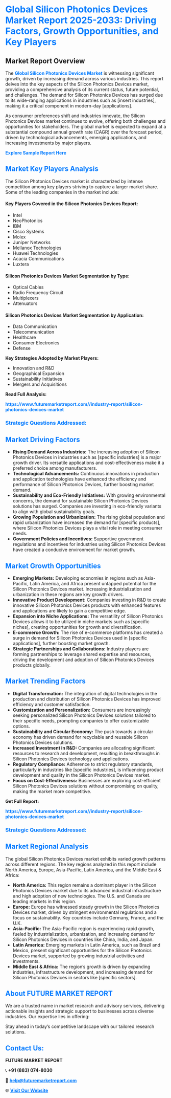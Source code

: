 <h1 style="color: #007BFF;">Global Silicon Photonics Devices Market Report 2025-2033: Driving Factors, Growth Opportunities, and Key Players</h1>

<section id="overview">
<h2>Market Report Overview</h2>
<p>The <a href="https://www.futuremarketreport.com//industry-report/silicon-photonics-devices-market" style="color: #007BFF; text-decoration: none;"><strong>Global Silicon Photonics Devices Market</strong></a> is witnessing significant growth, driven by increasing demand across various industries. This report delves into the key aspects of the Silicon Photonics Devices market, providing a comprehensive analysis of its current status, future potential, and challenges. The demand for Silicon Photonics Devices has surged due to its wide-ranging applications in industries such as [insert industries], making it a critical component in modern-day [applications].</p>
<p>As consumer preferences shift and industries innovate, the Silicon Photonics Devices market continues to evolve, offering both challenges and opportunities for stakeholders. The global market is expected to expand at a substantial compound annual growth rate (CAGR) over the forecast period, driven by technological advancements, emerging applications, and increasing investments by major players.</p>
</section>

<section id="overview">
<p><a href="https://www.futuremarketreport.com//request-sample/reportId=76031" style="color: #007BFF; text-decoration: none;"><strong>Explore Sample Report Here</strong></a></p>
</section>

<section id="key-players">
<h2 style="color: #007BFF;">Market Key Players Analysis</h2>
<p>The Silicon Photonics Devices market is characterized by intense competition among key players striving to capture a larger market share. Some of the leading companies in the market include:</p>
<h4>Key Players Covered in the Silicon Photonics Devices Report:</h4>
<ul><li>Intel</li><li>NeoPhotonics</li><li>IBM</li><li>Cisco Systems</li><li>Molex</li><li>Juniper Networks</li><li>Mellanox Technologies</li><li>Huawei Technologies</li><li>Acacia Communications</li><li>Luxtera</li></ul>
<h4>Silicon Photonics Devices Market Segmentation by Type:</h4>
<ul><li>Optical Cables</li><li>Radio Frequency Circuit</li><li>Multiplexers</li><li>Attenuators</li></ul>

<h4>Silicon Photonics Devices Market Segmentation by Application:</h4>
<ul><li>Data Communication</li><li>Telecommunication</li><li>Healthcare</li><li>Consumer Electronics</li><li>Defense</li></ul>
<p><strong>Key Strategies Adopted by Market Players:</strong></p>
<ul>
<li>Innovation and R&D</li>
<li>Geographical Expansion</li>
<li>Sustainability Initiatives</li>
<li>Mergers and Acquisitions</li>
</ul>
</section>

<section>
<p><strong>Read Full Analysis: </strong></p><a href="https://www.futuremarketreport.com//industry-report/silicon-photonics-devices-market" style="color: #007BFF; text-decoration: none;"><strong>https://www.futuremarketreport.com//industry-report/silicon-photonics-devices-market</strong></a>
<h3 style="color: #007BFF;">Strategic Questions Addressed:</h3>
</section>

<section id="driving-factors">
<h2 style="color: #007BFF;">Market Driving Factors</h2>
<ul>
<li><strong>Rising Demand Across Industries:</strong> The increasing adoption of Silicon Photonics Devices in industries such as [specific industries] is a major growth driver. Its versatile applications and cost-effectiveness make it a preferred choice among manufacturers.</li>
<li><strong>Technological Advancements:</strong> Continuous innovations in production and application technologies have enhanced the efficiency and performance of Silicon Photonics Devices, further boosting market demand.</li>
<li><strong>Sustainability and Eco-Friendly Initiatives:</strong> With growing environmental concerns, the demand for sustainable Silicon Photonics Devices solutions has surged. Companies are investing in eco-friendly variants to align with global sustainability goals.</li>
<li><strong>Growing Population and Urbanization:</strong> The rising global population and rapid urbanization have increased the demand for [specific products], where Silicon Photonics Devices plays a vital role in meeting consumer needs.</li>
<li><strong>Government Policies and Incentives:</strong> Supportive government regulations and incentives for industries using Silicon Photonics Devices have created a conducive environment for market growth.</li>
</ul>
</section>

<section id="growth-opportunities">
<h2 style="color: #007BFF;">Market Growth Opportunities</h2>
<ul>
<li><strong>Emerging Markets:</strong> Developing economies in regions such as Asia-Pacific, Latin America, and Africa present untapped potential for the Silicon Photonics Devices market. Increasing industrialization and urbanization in these regions are key growth drivers.</li>
<li><strong>Innovative Product Development:</strong> Companies investing in R&D to create innovative Silicon Photonics Devices products with enhanced features and applications are likely to gain a competitive edge.</li>
<li><strong>Expansion into Niche Applications:</strong> The versatility of Silicon Photonics Devices allows it to be utilized in niche markets such as [specific niches], creating opportunities for growth and diversification.</li>
<li><strong>E-commerce Growth:</strong> The rise of e-commerce platforms has created a surge in demand for Silicon Photonics Devices used in [specific applications], further boosting market growth.</li>
<li><strong>Strategic Partnerships and Collaborations:</strong> Industry players are forming partnerships to leverage shared expertise and resources, driving the development and adoption of Silicon Photonics Devices products globally.</li>
</ul>
</section>

<section id="trending-factors">
<h2 style="color: #007BFF;">Market Trending Factors</h2>
<ul>
<li><strong>Digital Transformation:</strong> The integration of digital technologies in the production and distribution of Silicon Photonics Devices has improved efficiency and customer satisfaction.</li>
<li><strong>Customization and Personalization:</strong> Consumers are increasingly seeking personalized Silicon Photonics Devices solutions tailored to their specific needs, prompting companies to offer customizable options.</li>
<li><strong>Sustainability and Circular Economy:</strong> The push towards a circular economy has driven demand for recyclable and reusable Silicon Photonics Devices solutions.</li>
<li><strong>Increased Investment in R&D:</strong> Companies are allocating significant resources to research and development, resulting in breakthroughs in Silicon Photonics Devices technology and applications.</li>
<li><strong>Regulatory Compliance:</strong> Adherence to strict regulatory standards, particularly in industries like [specific industries], is influencing product development and quality in the Silicon Photonics Devices market.</li>
<li><strong>Focus on Cost-Effectiveness:</strong> Businesses are exploring cost-efficient Silicon Photonics Devices solutions without compromising on quality, making the market more competitive.</li>
</ul>
</section>

<section>
<p><strong>Get Full Report: </strong></p><a href="https://www.futuremarketreport.com//industry-report/silicon-photonics-devices-market" style="color: #007BFF; text-decoration: none;"><strong>https://www.futuremarketreport.com//industry-report/silicon-photonics-devices-market</strong></a>
<h3 style="color: #007BFF;">Strategic Questions Addressed:</h3>
</section>


<section id="regional-analysis">
<h2 style="color: #007BFF;">Market Regional Analysis</h2>
<p>The global Silicon Photonics Devices market exhibits varied growth patterns across different regions. The key regions analyzed in this report include North America, Europe, Asia-Pacific, Latin America, and the Middle East & Africa:</p>
<ul>
<li><strong>North America:</strong> This region remains a dominant player in the Silicon Photonics Devices market due to its advanced industrial infrastructure and high adoption of new technologies. The U.S. and Canada are leading markets in this region.</li>
<li><strong>Europe:</strong> Europe has witnessed steady growth in the Silicon Photonics Devices market, driven by stringent environmental regulations and a focus on sustainability. Key countries include Germany, France, and the U.K.</li>
<li><strong>Asia-Pacific:</strong> The Asia-Pacific region is experiencing rapid growth, fueled by industrialization, urbanization, and increasing demand for Silicon Photonics Devices in countries like China, India, and Japan.</li>
<li><strong>Latin America:</strong> Emerging markets in Latin America, such as Brazil and Mexico, present significant opportunities for the Silicon Photonics Devices market, supported by growing industrial activities and investments.</li>
<li><strong>Middle East & Africa:</strong> The region’s growth is driven by expanding industries, infrastructure development, and increasing demand for Silicon Photonics Devices in sectors like [specific sectors].</li>
</ul>
</section>

<footer>
<h2 style="color: #007BFF;">About FUTURE MARKET REPORT</h2>
<p>We are a trusted name in market research and advisory services, delivering actionable insights and strategic support to businesses across diverse industries. Our expertise lies in offering:</p>

<p>Stay ahead in today’s competitive landscape with our tailored research solutions.</p>

<h2 style="color: #007BFF;">Contact Us:</h2>
<p><strong>FUTURE MARKET REPORT</strong></p>
<p>📞 <strong>+91 (883) 074-8030</strong></p>
<p>📧 <strong><a href="mailto:help@futuremarketreport.com" style="color: #007BFF;">help@futuremarketreport.com</a></strong></p>
<p>🌐 <strong><a href="https://www.futuremarketreport.com/" style="color: #007BFF;">Visit Our Website</a></strong></p>
</footer>